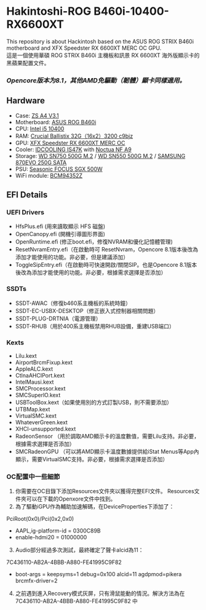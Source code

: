 # Hakintoshi-ROG B460i-10400-RX6600XT
This repository is about Hackintosh based on the ASUS ROG STRIX B460i motherboard and XFX Speedster RX 6600XT MERC OC GPU.  
這是一個使用華碩 ROG STRIX B460i 主機板和訊景 RX 6600XT 海外版顯示卡的黑蘋果配置文件。

### ***Opencore版本为8.1，其他AMD免驅動（韌體）顯卡同樣適用。***

## Hardware

*  Case: [ZS A4 V3.1](https://zscases.com/products/zs-a4-v3-2)
*  Motherboard: [ASUS ROG B460i](https://rog.asus.com/motherboards/rog-strix/rog-strix-b460-i-gaming-model/)
*  CPU: [Intel i5 10400](https://www.intel.com/content/www/us/en/products/sku/199271/intel-core-i510400-processor-12m-cache-up-to-4-30-ghz/specifications.html)
*  RAM: [Crucial Ballistix 32G（16x2）3200 c9bjz](https://www.crucial.com/memory/ddr4/bl2k16g32c16u4b)
*  GPU: [XFX Speedster RX 6600XT MERC OC](https://www.xfxforce.com/shop/xfx-speedster-merc-308-amd-radeon-tm-rx-6600-xt-black)
*  Cooler: [IDCOOLING IS47K](http://www.idcooling.com/Product/detail/id/205/name/IS-47K) with [Noctua NF A9](https://noctua.at/en/nf-a9-pwm)
*  Storage: [WD SN750 500G M.2](https://shop.westerndigital.com/products/internal-drives/wd-black-sn750-nvme-ssd#WDS500G3X0C) / [WD SN550 500G M.2](https://shop.westerndigital.com/products/internal-drives/wd-blue-sn550-nvme-ssd#WDS500G2B0C) / [SAMSUNG 870EVO 250G SATA](https://www.samsung.com/us/computing/memory-storage/solid-state-drives/870-evo-sata-2-5-ssd-250gb-mz-77e250b-am/)
* PSU: [Seasonic FOCUS SGX 500W](https://www.amazon.com/Seasonic-SGX-500-Full-Modular-Warranty-SSR-500SGX/dp/B07WVWNZQ3)
* WiFi module: [BCM94352Z](https://www.amazon.com/BCM94352Z/s?k=BCM94352Z)

## EFI Details

### UEFI Drivers
* HfsPlus.efi (用來讀取顯示 HFS 磁盤)
* OpenCanopy.efi (開機引導圖形界面)
* OpenRuntime.efi (修正boot.efi，修復NVRAM和優化記憶體管理)
* ResetNvramEntry.efi（在啟動時可 ResetNvram，Opencore 8.1版本後改為添加才能使用的功能。非必要，但是建議添加）
* ToggleSipEntry.efi（在啟動時可快速開啟/關閉SIP。也是Opencore 8.1版本後改為添加才能使用的功能。非必要，根據需求選擇是否添加）

### SSDTs

* SSDT-AWAC（修復b460系主機板的系統時鐘）
* SSDT-EC-USBX-DESKTOP（修正嵌入式控制器相關問題）
* SSDT-PLUG-DRTNIA（電源管理）
* SSDT-RHUB（用於400系主機板禁用RHUB設備，重建USB端口）

### Kexts
* Lilu.kext
* AirportBrcmFixup.kext 
* AppleALC.kext
* CtlnaAHCIPort.kext
* IntelMausi.kext
* SMCProcessor.kext
* SMCSuperlO.kext
* USBToolBox.kext（如果使用別的方式訂製USB，則不需要添加）
* UTBMap.kext
* VirtualSMC.kext
* WhateverGreen.kext
* XHCI-unsupported.kext
* RadeonSensor （用於調取AMD顯示卡的溫度數值，需要Lilu支持。非必要，根據需求選擇是否添加）
* SMCRadeonGPU （可以將AMD顯示卡溫度數據提供給iStat Menus等App內顯示，需要VirtualSMC支持。非必要，根據需求選擇是否添加）

### OC配置中一些細節

1. 你需要在OC目錄下添加Resources文件夾以獲得完整EFI文件。 Resources文件夾可以在下載的Openxore文件中找到。
2. 為了驅動iGPU作為輔助加速解碼，在DeviceProperties下添加了：

PciRoot(0x0)/Pci(0x2,0x0)
- AAPL,ig-platform-id = 0300C89B 
- enable-hdmi20 = 01000000 

3. Audio部分經過多次測試，最終確定了聲卡alcid為11：

7C436110-AB2A-4BBB-A880-FE41995C9F82
- boot-args = keepsyms=1 debug=0x100 alcid=11 agdpmod=pikera brcmfx-driver=2

4. 之前遇到進入Recovery模式灰屏，只有滑鼠能動的情況。解決方法為在 7C436110-AB2A-4BBB-A880-FE41995C9F82 中



